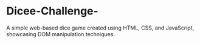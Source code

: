 # Dicee-Challenge-
A simple web-based dice game created using HTML, CSS, and JavaScript, showcasing DOM manipulation techniques.
